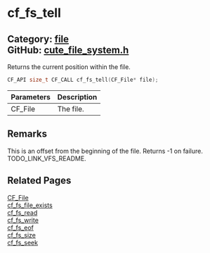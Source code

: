[](../header.md ':include')

# cf_fs_tell

Category: [file](/api_reference?id=file)  
GitHub: [cute_file_system.h](https://github.com/RandyGaul/cute_framework/blob/master/include/cute_file_system.h)  
---

Returns the current position within the file.

```cpp
CF_API size_t CF_CALL cf_fs_tell(CF_File* file);
```

Parameters | Description
--- | ---
CF_File | The file.

## Remarks

This is an offset from the beginning of the file. Returns -1 on failure. TODO_LINK_VFS_README.

## Related Pages

[CF_File](/file/cf_file.md)  
[cf_fs_file_exists](/file/cf_fs_file_exists.md)  
[cf_fs_read](/file/cf_fs_read.md)  
[cf_fs_write](/file/cf_fs_write.md)  
[cf_fs_eof](/file/cf_fs_eof.md)  
[cf_fs_size](/file/cf_fs_size.md)  
[cf_fs_seek](/file/cf_fs_seek.md)  
